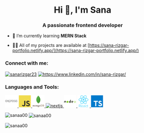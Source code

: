 <h1 align="center">Hi 👋, I'm Sana</h1>
<h3 align="center">A passionate frontend developer</h3>

- 🌱 I’m currently learning **MERN Stack**

- 👨‍💻 All of my projects are available at [https://sana-rizgar-portfolio.netlify.app/](https://sana-rizgar-portfolio.netlify.app/)

<h3 align="left">Connect with me:</h3>
<p align="left">
<a href="https://twitter.com/sanarizgar23" target="blank"><img align="center" src="https://raw.githubusercontent.com/rahuldkjain/github-profile-readme-generator/master/src/images/icons/Social/twitter.svg" alt="sanarizgar23" height="30" width="40" /></a>
<a href="https://linkedin.com/in/https://www.linkedin.com/in/sana-rizgar/" target="blank"><img align="center" src="https://raw.githubusercontent.com/rahuldkjain/github-profile-readme-generator/master/src/images/icons/Social/linked-in-alt.svg" alt="https://www.linkedin.com/in/sana-rizgar/" height="30" width="40" /></a>
</p>

<h3 align="left">Languages and Tools:</h3>
<p align="left"> <a href="https://expressjs.com" target="_blank" rel="noreferrer"> <img src="https://raw.githubusercontent.com/devicons/devicon/master/icons/express/express-original-wordmark.svg" alt="express" width="40" height="40"/> </a> <a href="https://developer.mozilla.org/en-US/docs/Web/JavaScript" target="_blank" rel="noreferrer"> <img src="https://raw.githubusercontent.com/devicons/devicon/master/icons/javascript/javascript-original.svg" alt="javascript" width="40" height="40"/> </a> <a href="https://www.mongodb.com/" target="_blank" rel="noreferrer"> <img src="https://raw.githubusercontent.com/devicons/devicon/master/icons/mongodb/mongodb-original-wordmark.svg" alt="mongodb" width="40" height="40"/> </a> <a href="https://nextjs.org/" target="_blank" rel="noreferrer"> <img src="https://cdn.worldvectorlogo.com/logos/nextjs-2.svg" alt="nextjs" width="40" height="40"/> </a> <a href="https://nodejs.org" target="_blank" rel="noreferrer"> <img src="https://raw.githubusercontent.com/devicons/devicon/master/icons/nodejs/nodejs-original-wordmark.svg" alt="nodejs" width="40" height="40"/> </a> <a href="https://reactjs.org/" target="_blank" rel="noreferrer"> <img src="https://raw.githubusercontent.com/devicons/devicon/master/icons/react/react-original-wordmark.svg" alt="react" width="40" height="40"/> </a> <a href="https://www.typescriptlang.org/" target="_blank" rel="noreferrer"> <img src="https://raw.githubusercontent.com/devicons/devicon/master/icons/typescript/typescript-original.svg" alt="typescript" width="40" height="40"/> </a> </p>

<p><img align="left" src="https://github-readme-stats.vercel.app/api/top-langs?username=sanaa00&show_icons=true&locale=en&layout=compact" alt="sanaa00" /></p>

<p>&nbsp;<img align="center" src="https://github-readme-stats.vercel.app/api?username=sanaa00&show_icons=true&locale=en" alt="sanaa00" /></p>

<p><img align="center" src="https://github-readme-streak-stats.herokuapp.com/?user=sanaa00&" alt="sanaa00" /></p>
